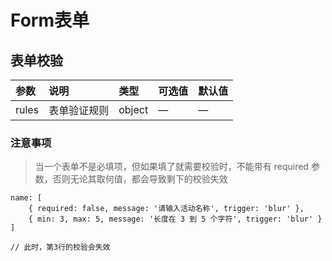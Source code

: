 # Form表单

## 表单校验

| 参数 | 说明 | 类型 | 可选值 | 默认值 |
| :--- | :--- | :--- | :--- | :--- |
| rules | 表单验证规则 | object | — | — |

### 注意事项

> 当一个表单不是必填项，但如果填了就需要校验时，不能带有 required 参数，否则无论其取何值，都会导致剩下的校验失效

```text
name: [
    { required: false, message: '请输入活动名称', trigger: 'blur' },
    { min: 3, max: 5, message: '长度在 3 到 5 个字符', trigger: 'blur' }
]

// 此时，第3行的校验会失效
```



